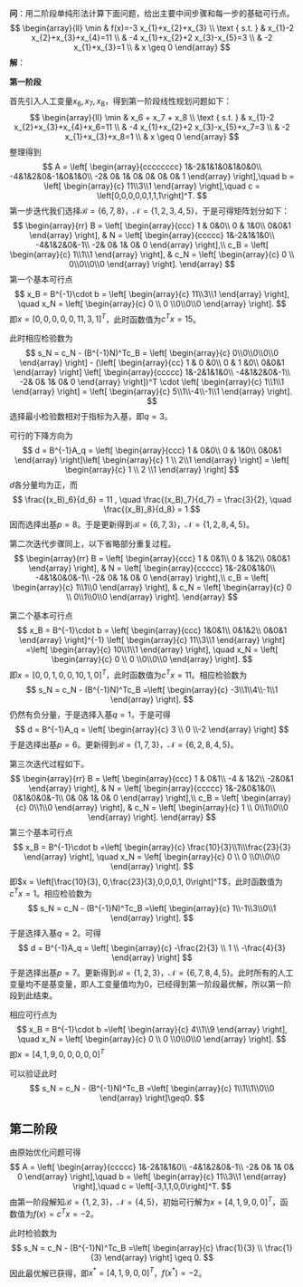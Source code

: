 **问**：用二阶段单纯形法计算下⾯问题，给出主要中间步骤和每⼀步的基础可行点。
$$
\begin{array}{ll}
\min & f(x)=-3 x_{1}+x_{2}+x_{3} \\
\text { s.t. } & x_{1}-2 x_{2}+x_{3}+x_{4}=11 \\
& -4 x_{1}+x_{2}+2 x_{3}-x_{5}=3 \\
& -2 x_{1}+x_{3}=1 \\
& x \geq 0
\end{array}
$$
**解**：

**第一阶段**

首先引入人工变量$x_6, x_7, x_8$，得到第一阶段线性规划问题如下：
$$
\begin{array}{ll}
\min & x_6 + x_7 + x_8 \\
\text { s.t. } & x_{1}-2 x_{2}+x_{3}+x_{4}+x_6=11 \\
& -4 x_{1}+x_{2}+2 x_{3}-x_{5}+x_7=3 \\
& -2 x_{1}+x_{3}+x_8=1 \\
& x \geq 0
\end{array}
$$
整理得到
$$
A = \left[
\begin{array}{cccccccc}
1&-2&1&1&0&1&0&0\\
-4&1&2&0&-1&0&1&0\\
-2& 0& 1& 0& 0& 0& 0& 1
\end{array}
\right],\quad 
b = \left[
\begin{array}{c}
11\\3\\1
\end{array}
\right],\quad 
c = \left[0,0,0,0,0,1,1,1\right]^T.
$$
第一步迭代我们选择$\mathcal{B}=\left\{6,7,8\right\}$，$\mathcal{N}=\left\{1, 2, 3,4,5\right\}$，于是可得矩阵划分如下：
$$
\begin{array}{rr}
B = \left[
\begin{array}{ccc}
1 & 0&0\\
0 & 1&0\\
0&0&1
\end{array}
\right], & 
N = \left[
\begin{array}{ccccc}
1&-2&1&1&0\\ 
-4&1&2&0&-1\\
-2& 0& 1& 0& 0
\end{array}
\right],\\
c_B = \left[
\begin{array}{c}
1\\1\\1
\end{array}
\right], &
c_N = \left[
\begin{array}{c}
0 \\ 0\\0\\0\\0
\end{array}
\right].
\end{array}
$$
第一个基本可行点
$$
x_B = B^{-1}\cdot b  = \left[
\begin{array}{c}
11\\3\\1
\end{array}
\right], \quad 
x_N  = \left[
\begin{array}{c}
0 \\ 0 \\0\\0\\0
\end{array}
\right].
$$
即$x = \left[0, 0,0,0,0, 11,3, 1\right]^T$，此时函数值为$c^Tx=15$。

此时相应检验数为
$$
s_N = c_N - (B^{-1}N)^Tc_B = \left[
\begin{array}{c}
0\\0\\0\\0\\0
\end{array}
\right] - (\left[
\begin{array}{cc}
1 & 0 &0\\
0 & 1 &0\\
0&0&1
\end{array}
\right]
\left[
\begin{array}{ccccc}
1&-2&1&1&0\\ 
-4&1&2&0&-1\\
-2& 0& 1& 0& 0
\end{array}
\right])^T
\cdot \left[
\begin{array}{c}
1\\1\\1
\end{array}
\right] = \left[
\begin{array}{c}
5\\1\\-4\\-1\\1
\end{array}
\right].
$$
选择最小检验数相对于指标为入基，即$q=3$。

可行的下降方向为
$$
d = B^{-1}A_q = \left[
\begin{array}{ccc}
1 & 0&0\\
0 & 1&0\\
0&0&1
\end{array}
\right]\left[
\begin{array}{c}
1 \\ 2\\1
\end{array}
\right] = \left[
\begin{array}{c}
1 \\ 2 \\1
\end{array}
\right]
$$
$d$各分量均为正，而
$$
\frac{(x_B)_6}{d_6} = 11 , \quad \frac{(x_B)_7}{d_7} = \frac{3}{2}, \quad \frac{(x_B)_8}{d_8} = 1
$$
因而选择出基$p=8$。于是更新得到$\mathcal{B}=\left\{6,7,3\right\}$，$\mathcal{N}=\left\{1, 2, 8,4,5\right\}$。

第二次迭代步骤同上，以下省略部分重复过程。
$$
\begin{array}{rr}
B = \left[
\begin{array}{ccc}
1 & 0&1\\
0 & 1&2\\
0&0&1
\end{array}
\right], & 
N = \left[
\begin{array}{ccccc}
1&-2&0&1&0\\ 
-4&1&0&0&-1\\
-2& 0& 1& 0& 0
\end{array}
\right],\\
c_B = \left[
\begin{array}{c}
1\\1\\0
\end{array}
\right], &
c_N = \left[
\begin{array}{c}
0 \\ 0\\1\\0\\0
\end{array}
\right].
\end{array}
$$


第二个基本可行点
$$
x_B = B^{-1}\cdot b  =
\left[
\begin{array}{ccc}
1&0&1\\
0&1&2\\
0&0&1
\end{array}
\right]^{-1}
\left[
\begin{array}{c}
11\\3\\1
\end{array}
\right]
=\left[
\begin{array}{c}
10\\1\\1
\end{array}
\right], \quad 
x_N  = \left[
\begin{array}{c}
0 \\ 0 \\0\\0\\0
\end{array}
\right].
$$
即$x = \left[0, 0,1,0,0, 10,1, 0\right]^T$，此时函数值为$c^Tx=11$。相应检验数为
$$
s_N = c_N - (B^{-1}N)^Tc_B =\left[
\begin{array}{c}
-3\\1\\4\\-1\\1
\end{array}
\right].
$$
仍然有负分量，于是选择入基$q=1$，于是可得
$$
d = B^{-1}A_q  = \left[
\begin{array}{c}
3 \\ 0 \\-2
\end{array}
\right]
$$
于是选择出基$p=6$。更新得到$\mathcal{B}=\left\{1,7,3\right\}$，$\mathcal{N}=\left\{6, 2, 8,4,5\right\}$。

第三次迭代过程如下。
$$
\begin{array}{rr}
B = \left[
\begin{array}{ccc}
1 & 0&1\\
-4 & 1&2\\
-2&0&1
\end{array}
\right], & 
N = \left[
\begin{array}{ccccc}
1&-2&0&1&0\\ 
0&1&0&0&-1\\
0& 0& 1& 0& 0
\end{array}
\right],\\
c_B = \left[
\begin{array}{c}
0\\1\\0
\end{array}
\right], &
c_N = \left[
\begin{array}{c}
1 \\ 0\\1\\0\\0
\end{array}
\right].
\end{array}
$$
第三个基本可行点
$$
x_B = B^{-1}\cdot b 
=\left[
\begin{array}{c}
\frac{10}{3}\\1\\\frac{23}{3}
\end{array}
\right], \quad 
x_N  = \left[
\begin{array}{c}
0 \\ 0 \\0\\0\\0
\end{array}
\right].
$$
即$x = \left[\frac{10}{3}, 0,\frac{23}{3},0,0,0,1, 0\right]^T$，此时函数值为$c^Tx=1$。相应检验数为
$$
s_N = c_N - (B^{-1}N)^Tc_B =\left[
\begin{array}{c}
1\\-1\\3\\0\\1
\end{array}
\right].
$$
于是选择入基$q=2$。可得
$$
d = B^{-1}A_q  = \left[
\begin{array}{c}
-\frac{2}{3} \\ 1 \\ -\frac{4}{3}
\end{array}
\right]
$$
于是选择出基$p=7$。更新得到$\mathcal{B}=\left\{1,2,3\right\}$，$\mathcal{N}=\left\{6, 7, 8,4,5\right\}$。此时所有的人工变量均不是基变量，即人工变量值均为0，已经得到第一阶段最优解，所以第一阶段到此结束。

相应可行点为
$$
x_B = B^{-1}\cdot b 
=\left[
\begin{array}{c}
4\\1\\9
\end{array}
\right], \quad 
x_N  = \left[
\begin{array}{c}
0 \\ 0 \\0\\0\\0
\end{array}
\right].
$$
即$x = \left[4, 1,9,0,0,0,0, 0\right]^T$

可以验证此时
$$
s_N = c_N - (B^{-1}N)^Tc_B =\left[
\begin{array}{c}
1\\1\\1\\0\\0
\end{array}
\right]\geq0.
$$

## 第二阶段

由原始优化问题可得
$$
A = \left[
\begin{array}{ccccc}
1&-2&1&1&0\\
-4&1&2&0&-1\\
-2& 0& 1& 0& 0
\end{array}
\right],\quad 
b = \left[
\begin{array}{c}
11\\3\\1
\end{array}
\right],\quad 
c = \left[-3,1,1,0,0\right]^T.
$$
由第一阶段解知$\mathcal{B}=\left\{1,2,3\right\}$，$\mathcal{N}=\{4,5\}$，初始可行解为$x = \left[4, 1,9,0,0\right]^T$，函数值为$f(x) = c^Tx = -2$。

此时检验数为
$$
s_N = c_N - (B^{-1}N)^Tc_B =\left[
\begin{array}{c}
\frac{1}{3} \\ \frac{1}{3}
\end{array}
\right] \geq 0.
$$
因此最优解已获得，即$x^* =\left[4, 1,9,0,0\right]^T$，$f(x^*) = -2$。

 